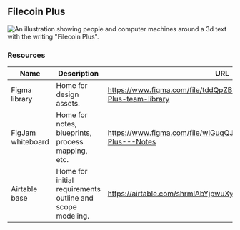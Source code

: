 ## Filecoin Plus

![An illustration showing people and computer machines around a 3d text with the writing "Filecoin Plus".](https://miro.medium.com/max/1838/0*9me80hqH43PBt21y)

### Resources

Name | Description | URL
------ | ----------- | ----
Figma library | Home for design assets. | https://www.figma.com/file/tddQpZBsd09pMmzEH2ONsJ/Filecoin-Plus-team-library
FigJam whiteboard | Home for notes, blueprints, process mapping, etc. | https://www.figma.com/file/wIGuqQJUB4otlLgmWBFaG1/Filecoin-Plus---Notes
Airtable base | Home for initial requirements outline and scope modeling. | https://airtable.com/shrmlAbYjpwuXy93t
